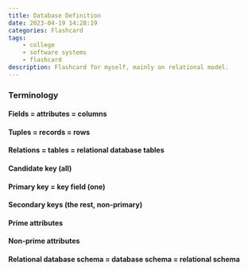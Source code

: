 ```yaml
---
title: Database Definition
date: 2023-04-19 14:28:19
categories: Flashcard
tags: 
    - college 
    - software systems
    - flashcard
description: Flashcard for myself, mainly on relational model. 
---
```


### Terminology

#### Fields = attributes = columns

#### Tuples = records = rows

#### Relations = tables = relational database tables

#### Candidate key (all)

#### Primary key = key field (one)

#### Secondary keys (the rest, non-primary)

#### Prime attributes

#### Non-prime attributes

#### Relational database schema = database schema = relational schema
